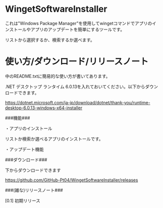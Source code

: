 # WingetSoftwareInstaller

これは"Windows Package Manager"を使用してwingetコマンドでアプリのインストールやアプリのアップデートを簡単にするツールです。

リストから選択するか、検索するか選べます。

# 使い方/ダウンロード/リリースノート

中のREADME.txtに簡易的な使い方が書いてあります。

.NET デスクトップ ランタイム 6.0.13を入れておいてください。以下からダウンロードできます。

https://dotnet.microsoft.com/ja-jp/download/dotnet/thank-you/runtime-desktop-6.0.13-windows-x64-installer

###機能###

・アプリのインストール

リストか検索か選べるアプリのインストールです。

・アップデート機能

###ダウンロード###

下からダウンロードできます

https://github.com/GitHub-Pt04/WingetSoftwareInstaller/releases


###(雑な)リリースノート###

[0.1] 初期リリース
